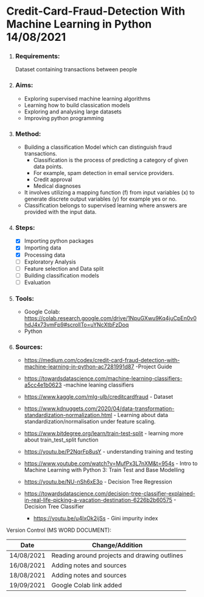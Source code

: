 # Credit-Card-Fraud-Detection With Machine Learning in Python 14/08/2021

1. ### Requirements: 
	Dataset containing transactions between people
2. ### Aims: 
	* Exploring supervised machine learning algorithms
	* Learning how to build classication models
	* Exploring and analysing large datasets
	* Improving python programming 
3. ### Method: 
	* Building a classification Model which can distinguish fraud transactions. 
		* Classification is the process of predicting a category of given data points. 
		* For example, spam detection in email service providers.
		* Credit approval
		* Medical diagnoses
	* It involves utilizing a mapping function (f) from input variables (x) to generate discrete output variables (y) for example yes or no.
	* Classification belongs to supervised learning where answers are provided with the input data.
4. ### Steps:
	- [x] Importing python packages
	- [x] Importing data
	- [x] Processing data 
	- [ ] Exploratory Analysis
	- [ ] Feature selection and Data split
	- [ ] Building classification models
	- [ ] Evaluation 
5. ### Tools:
	* Google Colab: https://colab.research.google.com/drive/1NpuGXwu9Kq4juCpEn0v0hdJ4x73vmFp9#scrollTo=uYNcXtbFzDoq 
	* Python
6. ### Sources:
	
	- https://medium.com/codex/credit-card-fraud-detection-with-machine-learning-in-python-ac7281991d87 -Project Guide

	- https://towardsdatascience.com/machine-learning-classifiers-a5cc4e1b0623 -machine leaning classifiers 

	- https://www.kaggle.com/mlg-ulb/creditcardfraud - Dataset

	- https://www.kdnuggets.com/2020/04/data-transformation-standardization-normalization.html - Learning about data standardization/normalisation under feature scaling.

	- https://www.bitdegree.org/learn/train-test-split - learning more about train_test_split function

	- https://youtu.be/P2NqrFp8usY - understanding training and testing

	- https://www.youtube.com/watch?v=MufPx3L7nXM&t=954s - Intro to Machine Learning with Python 3: Train Test and Base Modelling

	- https://youtu.be/NU-nSh6xE3o - Decision Tree Regression 
	
	- https://towardsdatascience.com/decision-tree-classifier-explained-in-real-life-picking-a-vacation-destination-6226b2b60575 - Decision Tree Classifier
		- https://youtu.be/u4IxOk2ijSs - Gini impurity index
	



Version Control (MS WORD DOCUMENT):   

Date  | Change/Addition
----- | ----------------
14/08/2021 | Reading around projects and drawing outlines
16/08/2021 | Adding notes and sources
18/08/2021 | Adding notes and sources
19/09/2021 | Google Colab link added
	
	







